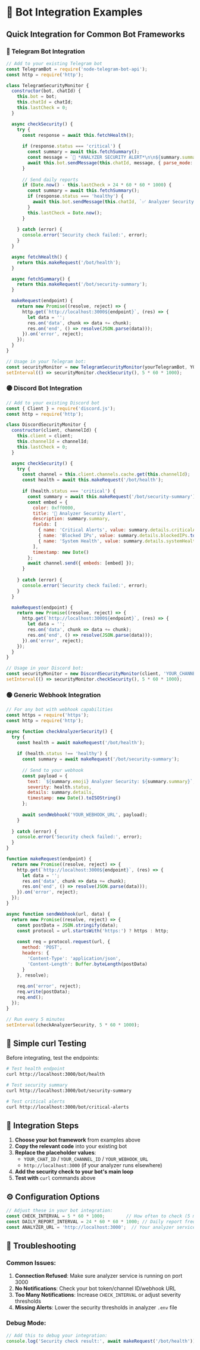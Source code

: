 # 🤖 Bot Integration Examples

## Quick Integration for Common Bot Frameworks

### 🔵 Telegram Bot Integration

```javascript
// Add to your existing Telegram bot
const TelegramBot = require('node-telegram-bot-api');
const http = require('http');

class TelegramSecurityMonitor {
  constructor(bot, chatId) {
    this.bot = bot;
    this.chatId = chatId;
    this.lastCheck = 0;
  }

  async checkSecurity() {
    try {
      const response = await this.fetchHealth();
      
      if (response.status === 'critical') {
        const summary = await this.fetchSummary();
        const message = `🚨 *ANALYZER SECURITY ALERT*\n\n${summary.summary}\n\n📊 Critical Alerts: ${summary.details.criticalAlerts}\n🚫 Blocked IPs: ${summary.details.blockedIPs}`;
        await this.bot.sendMessage(this.chatId, message, { parse_mode: 'Markdown' });
      }
      
      // Send daily reports
      if (Date.now() - this.lastCheck > 24 * 60 * 60 * 1000) {
        const summary = await this.fetchSummary();
        if (response.status === 'healthy') {
          await this.bot.sendMessage(this.chatId, `✅ Analyzer Security: ${summary.summary}`);
        }
        this.lastCheck = Date.now();
      }
      
    } catch (error) {
      console.error('Security check failed:', error);
    }
  }

  async fetchHealth() {
    return this.makeRequest('/bot/health');
  }

  async fetchSummary() {
    return this.makeRequest('/bot/security-summary');
  }

  makeRequest(endpoint) {
    return new Promise((resolve, reject) => {
      http.get(`http://localhost:3000${endpoint}`, (res) => {
        let data = '';
        res.on('data', chunk => data += chunk);
        res.on('end', () => resolve(JSON.parse(data)));
      }).on('error', reject);
    });
  }
}

// Usage in your Telegram bot:
const securityMonitor = new TelegramSecurityMonitor(yourTelegramBot, YOUR_CHAT_ID);
setInterval(() => securityMonitor.checkSecurity(), 5 * 60 * 1000);
```

### 🟣 Discord Bot Integration

```javascript
// Add to your existing Discord bot
const { Client } = require('discord.js');
const http = require('http');

class DiscordSecurityMonitor {
  constructor(client, channelId) {
    this.client = client;
    this.channelId = channelId;
    this.lastCheck = 0;
  }

  async checkSecurity() {
    try {
      const channel = this.client.channels.cache.get(this.channelId);
      const health = await this.makeRequest('/bot/health');
      
      if (health.status === 'critical') {
        const summary = await this.makeRequest('/bot/security-summary');
        const embed = {
          color: 0xff0000,
          title: '🚨 Analyzer Security Alert',
          description: summary.summary,
          fields: [
            { name: 'Critical Alerts', value: summary.details.criticalAlerts.toString(), inline: true },
            { name: 'Blocked IPs', value: summary.details.blockedIPs.toString(), inline: true },
            { name: 'System Health', value: summary.details.systemHealth, inline: true }
          ],
          timestamp: new Date()
        };
        await channel.send({ embeds: [embed] });
      }
      
    } catch (error) {
      console.error('Security check failed:', error);
    }
  }

  makeRequest(endpoint) {
    return new Promise((resolve, reject) => {
      http.get(`http://localhost:3000${endpoint}`, (res) => {
        let data = '';
        res.on('data', chunk => data += chunk);
        res.on('end', () => resolve(JSON.parse(data)));
      }).on('error', reject);
    });
  }
}

// Usage in your Discord bot:
const securityMonitor = new DiscordSecurityMonitor(client, 'YOUR_CHANNEL_ID');
setInterval(() => securityMonitor.checkSecurity(), 5 * 60 * 1000);
```

### 🟢 Generic Webhook Integration

```javascript
// For any bot with webhook capabilities
const https = require('https');
const http = require('http');

async function checkAnalyzerSecurity() {
  try {
    const health = await makeRequest('/bot/health');
    
    if (health.status !== 'healthy') {
      const summary = await makeRequest('/bot/security-summary');
      
      // Send to your webhook
      const payload = {
        text: `${summary.emoji} Analyzer Security: ${summary.summary}`,
        severity: health.status,
        details: summary.details,
        timestamp: new Date().toISOString()
      };
      
      await sendWebhook('YOUR_WEBHOOK_URL', payload);
    }
    
  } catch (error) {
    console.error('Security check failed:', error);
  }
}

function makeRequest(endpoint) {
  return new Promise((resolve, reject) => {
    http.get(`http://localhost:3000${endpoint}`, (res) => {
      let data = '';
      res.on('data', chunk => data += chunk);
      res.on('end', () => resolve(JSON.parse(data)));
    }).on('error', reject);
  });
}

async function sendWebhook(url, data) {
  return new Promise((resolve, reject) => {
    const postData = JSON.stringify(data);
    const protocol = url.startsWith('https:') ? https : http;
    
    const req = protocol.request(url, {
      method: 'POST',
      headers: {
        'Content-Type': 'application/json',
        'Content-Length': Buffer.byteLength(postData)
      }
    }, resolve);
    
    req.on('error', reject);
    req.write(postData);
    req.end();
  });
}

// Run every 5 minutes
setInterval(checkAnalyzerSecurity, 5 * 60 * 1000);
```

## 📡 Simple curl Testing

Before integrating, test the endpoints:

```bash
# Test health endpoint
curl http://localhost:3000/bot/health

# Test security summary  
curl http://localhost:3000/bot/security-summary

# Test critical alerts
curl http://localhost:3000/bot/critical-alerts
```

## 🚀 Integration Steps

1. **Choose your bot framework** from examples above
2. **Copy the relevant code** into your existing bot
3. **Replace the placeholder values**:
   - `YOUR_CHAT_ID` / `YOUR_CHANNEL_ID` / `YOUR_WEBHOOK_URL`
   - `http://localhost:3000` (if your analyzer runs elsewhere)
4. **Add the security check to your bot's main loop**
5. **Test with** `curl` commands above

## ⚙️ Configuration Options

```javascript
// Adjust these in your bot integration:
const CHECK_INTERVAL = 5 * 60 * 1000;        // How often to check (5 minutes)
const DAILY_REPORT_INTERVAL = 24 * 60 * 60 * 1000; // Daily report frequency
const ANALYZER_URL = 'http://localhost:3000';  // Your analyzer service URL
```

## 🔧 Troubleshooting

### Common Issues:

1. **Connection Refused**: Make sure analyzer service is running on port 3000
2. **No Notifications**: Check your bot token/channel ID/webhook URL
3. **Too Many Notifications**: Increase `CHECK_INTERVAL` or adjust severity thresholds
4. **Missing Alerts**: Lower the security thresholds in analyzer `.env` file

### Debug Mode:

```javascript
// Add this to debug your integration:
console.log('Security check result:', await makeRequest('/bot/health'));
```